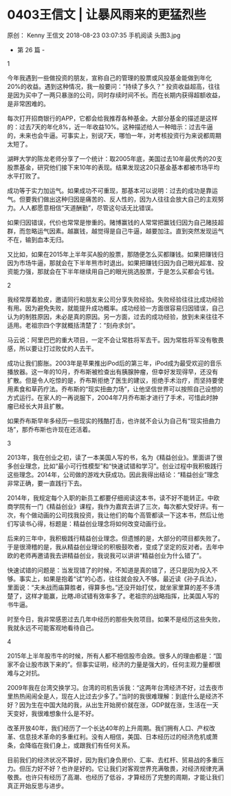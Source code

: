# 0403王信文 | 让暴风雨来的更猛烈些
原创：
Kenny
王信文
2018-08-23 03:07:35
手机阅读
头图3.jpg



- 第 26 篇 -



1


今年我遇到一些做投资的朋友，宣称自己的管理的股票或风投基金能做到年化20%的收益。遇到这种情况，我一般要问：“持续了多久？” 投资收益超高，往往是因为买中了一两只暴涨的公司，同时存续时间不长。而在长期内获得超额收益，是非常困难的。



每次打开招商银行的APP，它都会给我推荐各种基金。大部分基金的描述是这样的：过去7天的年化8%，近一年收益10%。这种描述给人一种暗示：过去牛逼的，未来也会牛逼。可事实上，别说7天，哪怕一年，对考核投资行为来说都周期太短了。



湖畔大学的陈龙老师分享了一个统计：取2005年底，美国过去10年最优秀的20支股票基金，研究他们接下来10年的表现。结果发现这20只基金基本都被市场平均水平打败了。





成功等于实力加运气。如果成功不可重现，那基本可以说明：过去的成功是靠运气。但要我们做出这种归因是痛苦的、反人性的，因为人往往会放大自己的主观努力。人人都愿意相信“天道酬勤”，尽管这句话无比错误。



如果归因错误，代价也常常是惨重的。赌博赢钱的人常常把赢钱归因为自己赌技超群，而忽略运气因素。越赢钱，越觉得是自己牛逼，越要加注。直到突然发现运气不在，输到血本无归。



又比如，如果在2015年上半年买A股的股票，那随便怎么买都赚钱。如果把赚钱归因为市场牛逼，那就会在下半年熊市时退出。如果把赚钱归因为自己眼光超准、投资能力强，那就会在下半年继续用自己的眼光挑选股票，于是怎么买都会亏钱。



2



我经常厚着脸皮，邀请同行和朋友来公司分享失败经验。失败经验往往比成功经验有用。因为避免失败，就能提升成功概率。成功经验一方面很容易归因错误，自己认为的制胜原因，未必是真的原因。另一方面，过去的成功经验，放到未来往往不适用。老祖宗四个字就概括清楚了：“刻舟求剑”。



马云说：阿里巴巴的重大项目，一定不会让常胜将军去干。因为常胜将军没有敬畏感，所以要让打过败仗的人去干。



成功让我们膨胀。2003年是苹果推出iPod后的第三年，iPod成为最受欢迎的音乐播放器。这一年的10月，乔布斯被检查出有胰腺肿瘤，但幸好发现得早，还没有扩散。但是令人吃惊的是，乔布斯拒绝了医生的建议，拒绝手术治疗，而坚持要使用素食和草药疗法。乔布斯的“现实扭曲力场”，让他坚信世界可以按照自己设想的方式运行。在家人的一再说服下，2004年7月乔布斯才进行了手术，可惜此时肿瘤已经长大并且扩散。



如果乔布斯早年多经历一些现实的残酷打击，也许就不会认为自己有“现实扭曲力场”，那乔布斯也许现在还活着。



3



2013年，我在创业之初，读了一本美国人写的书，名为《精益创业》。里面讲了很多创业理念，比如“最小可行性模型”和“快速试错和学习”。创业过程中我积极践行这些理念。2014年，公司做的游戏大获成功。因此我得出结论：“精益创业”理念非常正确，要一直践行下去。



2014年，我规定每个入职的新员工都要仔细阅读这本书，读不好不能转正。中欧商学院有一门《精益创业》课程，我作为嘉宾去讲了三次，每次都大受好评。有一次，有个做动画的公司找我投资，我让他们的每个高管都读一下这本书，然后让他们写读书心得，标题是：精益创业理念将如何改变动画行业。



后来的三年中，我积极践行精益创业理念。但遗憾的是，大部分的项目都失败了。于是很滑稽的是，我从精益创业理论的积极鼓吹者，变成了坚定的反对者。去年中欧的老师再邀请我去讲精益创业，我说我可以讲讲“精益创业为什么错了”。



快速试错的问题是：当发现错了的时候，不知道是真的错了，还只是因为投入不够。事实上，如果是抱着“试”的心态，往往就会投入不够。最近读《孙子兵法》，里面说：“夫未战而庙算胜者，得算多也。”还没开始打仗，就坐家里算的差不多清楚了，这样才能赢，比瞎JB试错有效率多了。老祖宗的战略指挥，比美国人写的书牛逼。



时至今日，我非常感恩过去几年中经历的那些失败项目。如果不是经历这些失败，我就永远不可能客观地看待自己。



4



2015年上半年股市牛的时候，所有人都不相信股市会跌。很多人的理由都是：“国家不会让股市跌下来的”。但事实证明，经济的力量是强大的，任何主观力量都很难与之对抗。



2009年我在台湾交换学习。台湾的司机告诉我：“这两年台湾经济不好，过去夜市里热热闹闹全是人，现在人比过去少多了。”当时的我很难理解：到底什么是经济不好？因为生在中国大陆的我，从出生开始房价就在涨，GDP就在涨，生活在一天天变好，我很难想象什么是不好。



改革开放40年，我们经历了一个长达40年的上升周期。我们拥有人口、产权改革、信息技术革命的多重红利。没有人相信，美国、日本经历过的经济危机或萧条，会降临在我们身上，或跟我们有任何关系。



目前我们的经济状况不算好，因为我们身负房价、汇率、去杠杆、贸易战的多重压力。但压力好不好？也许是好的。它让我们对客观世界充满敬畏，对经济规律充满敬畏。也许只有经历了高潮、也经历了低谷，才算经历了完整的周期，才能让我们真正开始反思与进步。